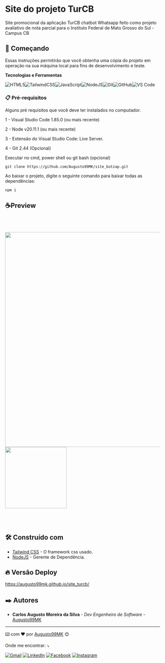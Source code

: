 # Site do projeto TurCB

Site promocional da aplicação TurCB chatbot Whatsapp feito como projeto avaliativo de nota parcial para o Instituto Federal de Mato Grosso do Sul - Campus CB

## 🚀 Começando

Essas instruções permitirão que você obtenha uma cópia do projeto em operação na sua máquina local para fins de desenvolvimento e teste.

**Tecnologias e Ferramentas**

![HTML5](https://img.shields.io/badge/html5-%23E34F26.svg?style=for-the-badge&logo=html5&logoColor=white)![TailwindCSS](https://img.shields.io/badge/-Tailwind%20CSS-%231a202c?style=for-the-badge&logo=tailwind-css)![JavaScript](https://img.shields.io/badge/javascript-%23323330.svg?style=for-the-badge&logo=javascript&logoColor=%23F7DF1E)![NodeJS](https://img.shields.io/badge/node.js-6DA55F?style=for-the-badge&logo=node.js&logoColor=white)![Git](https://img.shields.io/badge/git-%23F05033.svg?style=for-the-badge&logo=git&logoColor=white)![GitHub](https://img.shields.io/badge/github-%23121011.svg?style=for-the-badge&logo=github&logoColor=white)![VS Code](https://img.shields.io/badge/VS%20Code-0078d7.svg?style=for-the-badge&logo=visual-studio-code&logoColor=white)

### 📋 Pré-requisitos

Alguns pré requisitos que você deve ter instalados no computador.

1 - Visual Studio Code 1.85.0 (ou mais recente)

2 - Node v20.11.1 (ou mais recente)

3 - Extensão do Visual Studio Code: Live Server.

4 - Git 2.44 (Opcional)

Executar no cmd, power shell ou git bash (opcional)

```
git clone https://github.com/Augusto99MK/site_botzap.git
```

Ao baixar o projeto, digite o seguinte comando para baixar todas as dependências:

```
npm i
```



## ☕Preview

<br> <br>

<img src="https://github.com/augustok99/site_botzap/assets/121398051/87c804ff-ef61-4cde-b357-c99a4e647c38" width="700" align="left" style="margin-right: 200px;" />

<img src="https://github.com/augustok99/site_botzap/assets/121398051/e8f14e71-8df8-4ecc-b64d-4e000c316351" width="200" align="center"/>
<br> <br><br> <br>

## 🛠️ Construído com

- [Tailwind CSS](https://tailwindcss.com/) - O framework css usado.
- [NodeJS](https://nodejs.org/en) - Gerente de Dependência.

## 🔥 Versão Deploy

https://augusto99mk.github.io/site_turcb/

## ✒️ Autores

- **Carlos Augusto Moreira da Silva** - _Dev Engenheiro de Software_ - [Augusto99MK](https://github.com/Augusto99MK)

---

⌨️ com ❤️ por [Augusto99MK](https://github.com/Augusto99MK) 😊

<p align="left">
  Onde me encontrar: ⤵️
</p>
<p align="left">
  <a href="mailto:carlosaugustox6@gmail.com" title="Gmail">
  <img src="https://img.shields.io/badge/-Gmail-FF0000?style=flat-square&labelColor=FF0000&logo=gmail&logoColor=white&link=LINK-DO-SEU-GMAIL" alt="Gmail"/></a>
  <a href="https://www.linkedin.com/in/augustok99/" title="LinkedIn">
  <img src="https://img.shields.io/badge/-Linkedin-0e76a8?style=flat-square&logo=Linkedin&logoColor=white&link=LINK-DO-SEU-LINKEDIN" alt="LinkedIn"/></a>
  <a href="https://www.facebook.com/carlosaugustomk/" title="Facebook">
  <img src="https://img.shields.io/badge/-Facebook-3b5998?style=flat-square&labelColor=3b5998&logo=facebook&logoColor=white&link=LINK-DO-SEU-FACEBOOK" alt="Facebook"/></a>
  <a href="https://www.instagram.com/dev.carlos_aug/" title="Instagram">
  <img src="https://img.shields.io/badge/-Instagram-DF0174?style=flat-square&labelColor=DF0174&logo=instagram&logoColor=white&link=LINK-DO-SEU-INSTAGRAM" alt="Instagram"/></a>
</p>
